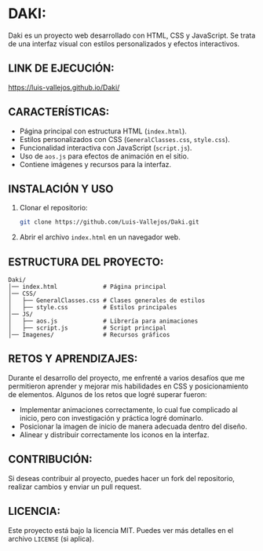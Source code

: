 # DAKI:

Daki es un proyecto web desarrollado con HTML, CSS y JavaScript. Se trata de una interfaz visual 
con estilos personalizados y efectos interactivos.

## LINK DE EJECUCIÓN:
https://luis-vallejos.github.io/Daki/


## CARACTERÍSTICAS:

- Página principal con estructura HTML (`index.html`).
- Estilos personalizados con CSS (`GeneralClasses.css`, `style.css`).
- Funcionalidad interactiva con JavaScript (`script.js`).
- Uso de `aos.js` para efectos de animación en el sitio.
- Contiene imágenes y recursos para la interfaz.

## INSTALACIÓN Y USO

1. Clonar el repositorio:
   ```sh
   git clone https://github.com/Luis-Vallejos/Daki.git
   ```
2. Abrir el archivo `index.html` en un navegador web.

## ESTRUCTURA DEL PROYECTO:

```
Daki/
│── index.html             # Página principal
│── CSS/
│   ├── GeneralClasses.css # Clases generales de estilos
│   ├── style.css          # Estilos principales
│── JS/
│   ├── aos.js             # Librería para animaciones
│   ├── script.js          # Script principal
│── Imagenes/              # Recursos gráficos
```

## RETOS Y APRENDIZAJES:

Durante el desarrollo del proyecto, me enfrenté a varios desafíos que me permitieron aprender y mejorar mis 
habilidades en CSS y posicionamiento de elementos. Algunos de los retos que logré superar fueron:

- Implementar animaciones correctamente, lo cual fue complicado al inicio, pero con investigación y práctica logré dominarlo.
- Posicionar la imagen de inicio de manera adecuada dentro del diseño.
- Alinear y distribuir correctamente los iconos en la interfaz.

## CONTRIBUCIÓN:

Si deseas contribuir al proyecto, puedes hacer un fork del repositorio, realizar cambios y enviar un pull request.

## LICENCIA:

Este proyecto está bajo la licencia MIT. Puedes ver más detalles en el archivo `LICENSE` (si aplica).
